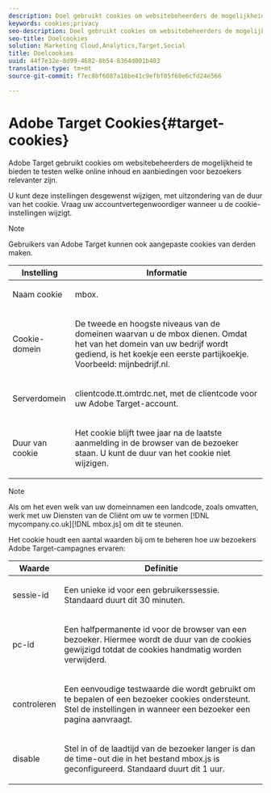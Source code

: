 ```yaml
---
description: Doel gebruikt cookies om websitebeheerders de mogelijkheid te bieden te testen welke online-inhoud en -aanbiedingen voor bezoekers relevanter zijn.
keywords: cookies;privacy
seo-description: Doel gebruikt cookies om websitebeheerders de mogelijkheid te bieden te testen welke online-inhoud en -aanbiedingen voor bezoekers relevanter zijn.
seo-title: Doelcookies
solution: Marketing Cloud,Analytics,Target,Social
title: Doelcookies
uuid: 44f7e32e-8d99-4682-8b54-8364d001b403
translation-type: tm+mt
source-git-commit: f7ec8bf6087a18be41c9efbf05f60e6cfd24e566

---
```



# Adobe Target Cookies{#target-cookies}

Adobe Target gebruikt cookies om websitebeheerders de mogelijkheid te bieden te testen welke online inhoud en aanbiedingen voor bezoekers relevanter zijn.

U kunt deze instellingen desgewenst wijzigen, met uitzondering van de duur van het cookie. Vraag uw accountvertegenwoordiger wanneer u de cookie-instellingen wijzigt.

>[!NOTE]
>
>Gebruikers van Adobe Target kunnen ook aangepaste cookies van derden maken.

<table id="table_54B402C6E19C4A70B1E27BC9DFF776EB"> 
 <thead> 
  <tr> 
   <th colname="col1" class="entry"> Instelling </th> 
   <th colname="col2" class="entry"> Informatie </th> 
  </tr> 
 </thead>
 <tbody> 
  <tr> 
   <td colname="col1"> <p>Naam cookie </p> </td> 
   <td colname="col2"> <p>mbox. </p> </td> 
  </tr> 
  <tr> 
   <td colname="col1"> <p>Cookie-domein </p> </td> 
   <td colname="col2"> <p>De tweede en hoogste niveaus van de domeinen waarvan u de mbox dienen. Omdat het van het domein van uw bedrijf wordt gediend, is het koekje een eerste partijkoekje. Voorbeeld: <span class="filepath"> mijnbedrijf.nl</span>. </p> </td> 
  </tr> 
  <tr> 
   <td colname="col1"> <p>Serverdomein </p> </td> 
   <td colname="col2"> <p> <span class="filepath"> clientcode.tt.omtrdc.net</span>, met de clientcode voor uw Adobe Target-account. </p> </td> 
  </tr> 
  <tr> 
   <td colname="col1"> <p>Duur van cookie </p> </td> 
   <td colname="col2"> <p>Het cookie blijft twee jaar na de laatste aanmelding in de browser van de bezoeker staan. U kunt de duur van het cookie niet wijzigen. </p> </td> 
  </tr> 
 </tbody> 
</table>

>[!NOTE]
>
>Als om het even welk van uw domeinnamen een landcode, zoals omvatten, werk met uw Diensten van de Cliënt om uw te vormen [!DNL mycompany.co.uk][!DNL mbox.js] om dit te steunen.

Het cookie houdt een aantal waarden bij om te beheren hoe uw bezoekers Adobe Target-campagnes ervaren:

<table id="table_5245F72A2D5A4322B40ABB10B7DFB338"> 
 <thead> 
  <tr> 
   <th colname="col1" class="entry"> Waarde </th> 
   <th colname="col2" class="entry"> Definitie </th> 
  </tr> 
 </thead>
 <tbody> 
  <tr> 
   <td colname="col1"> <p> <span class="codeph"> sessie-id</span> </p> </td> 
   <td colname="col2"> <p>Een unieke id voor een gebruikerssessie. Standaard duurt dit 30 minuten. </p> </td> 
  </tr> 
  <tr> 
   <td colname="col1"> <p> <span class="codeph"> pc-id</span> </p> </td> 
   <td colname="col2"> <p>Een halfpermanente id voor de browser van een bezoeker. Hiermee wordt de duur van de cookies gewijzigd totdat de cookies handmatig worden verwijderd. </p> </td> 
  </tr> 
  <tr> 
   <td colname="col1"> <p> <span class="codeph"> controleren</span> </p> </td> 
   <td colname="col2"> <p>Een eenvoudige testwaarde die wordt gebruikt om te bepalen of een bezoeker cookies ondersteunt. Stel de instellingen in wanneer een bezoeker een pagina aanvraagt. </p> </td> 
  </tr> 
  <tr> 
   <td colname="col1"> <p> <span class="codeph"> disable</span> </p> </td> 
   <td colname="col2"> <p>Stel in of de laadtijd van de bezoeker langer is dan de time-out die in het bestand <span class="filepath"> mbox.js</span> is geconfigureerd. Standaard duurt dit 1 uur. </p> </td> 
  </tr> 
 </tbody> 
</table>

